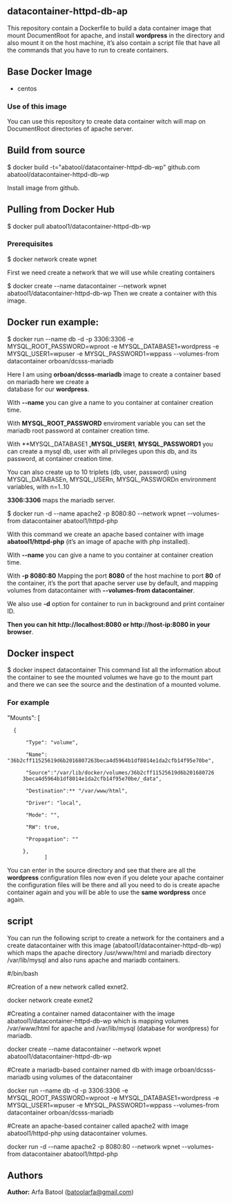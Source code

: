 ## datacontainer-httpd-db-ap
This repository contain a Dockerfile to build a data container image that mount DocumentRoot for apache, and install **wordpress** in the directory and also mount it on the host machine, it’s also contain a script file that have all the commands that you have to run to create containers. 

## Base Docker Image
* centos

### Use of this image

You can use this repository to create data container witch will map on DocumentRoot directories of apache server.

## Build from source

$ docker build -t="abatool/datacontainer-httpd-db-wp" github.com abatool/datacontainer-httpd-db-wp

Install image from github.

## Pulling from Docker Hub

$ docker pull abatool1/datacontainer-httpd-db-wp 

### Prerequisites 

$ docker network create wpnet
 
First we need create a network that we will use while creating containers

$ docker create --name datacontainer --network wpnet abatool1/datacontainer-httpd-db-wp
Then we create a container with this image.

## Docker run example:

$ docker run --name db -d -p 3306:3306 -e MYSQL_ROOT_PASSWORD=wproot -e MYSQL_DATABASE1=wordpress -e MYSQL_USER1=wpuser -e MYSQL_PASSWORD1=wppass --volumes-from datacontainer orboan/dcsss-mariadb

Here I am using **orboan/dcsss-mariadb** image to create a container based on mariadb here we create a     
database for our **wordpress**.

With **--name** you can give a name to you container at container creation time.

With **MYSQL_ROOT_PASSWORD** enviroment variable you can set the mariadb root password at container creation time.

With **MYSQL_DATABASE1 **,MYSQL_USER1**, **MYSQL_PASSWORD1** you can create a mysql db, user with all privileges upon this db, and its password, at container creation time.

You can also create up to 10 triplets (db, user, password) using MYSQL_DATABASEn, MYSQL_USERn, MYSQL_PASSWORDn environment variables, with n=1..10

**3306:3306** maps the mariadb server. 

$ docker run -d --name apache2 -p 8080:80 --network wpnet --volumes-from datacontainer abatool1/httpd-php

With this command we create an apache based container with image **abatool1/httpd-php** (it’s an image of apache with php installed). 

With **--name** you can give a name to you container at container creation time. 

With **-p 8080:80** Mapping the port **8080** of the host machine to port **80** of the container, it’s the port that apache server use by default, and mapping volumes from datacontainer with **--volumes-from datacontainer**.

We also use **-d** option for container to run in background and print container ID.

**Then you can hit http://localhost:8080 or http://host-ip:8080 in your browser**. 

## Docker inspect
$ docker inspect datacontainer 
This command list all the information about the container to see the mounted volumes we have go to the mount part and there we can see the source and the destination of a mounted volume.

### For example

  "Mounts": [
   
      {

          "Type": "volume",
       
          "Name": "36b2cff11525619d6b2016807263beca4d5964b1df8014e1da2cfb14f95e70be",
        
          "Source":"/var/lib/docker/volumes/36b2cff11525619d6b201680726
         3beca4d5964b1df8014e1da2cfb14f95e70be/_data",
         
          "Destination":** "/var/www/html",
          
          "Driver": "local",
        
          "Mode": "",
         
          "RW": true,
          
          "Propagation": ""
           
         },
                ]

You can enter in the source directory and see that there are all the **wordpress** configuration files now even if you delete your apache container the configuration files will be there and all you need to do is create apache container again and you will be able to use the **same wordpress** once again.

## script

You can run the following script to create a network for the containers and a create datacontainer with this image (abatool1/datacontainer-httpd-db-wp) which maps the apache directory /usr/www/html and mariadb directory /var/lib/mysql and also runs apache and mariadb containers.


#/bin/bash

#Creation of a new network called exnet2.

docker network create exnet2

#Creating a container named datacontainer with the image abatool1/datacontainer-httpd-db-wp which is mapping volumes /var/www/html for apache and /var/lib/mysql (database for wordpress) for mariadb.

docker create --name datacontainer --network wpnet abatool1/datacontainer-httpd-db-wp

#Create a mariadb-based container named db with image orboan/dcsss-mariadb using volumes of the datacontainer

docker run --name db -d -p 3306:3306 -e MYSQL_ROOT_PASSWORD=wproot -e MYSQL_DATABASE1=wordpress -e MYSQL_USER1=wpuser -e MYSQL_PASSWORD1=wppass --volumes-from datacontainer orboan/dcsss-mariadb

#Create an apache-based container called apache2 with image abatool1/httpd-php using datacontainer volumes.

docker run -d --name apache2 -p 8080:80 --network wpnet --volumes-from datacontainer abatool1/httpd-php

## Authors

**Author:** Arfa Batool (batoolarfa@gmail.com)
